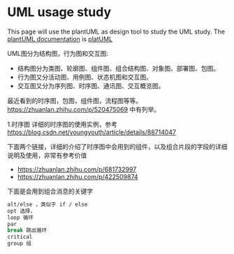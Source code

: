 # UML usage study

This page will use the plantUML as design tool to study the UML study.
The [plantUML documentation](https://pdf.plantuml.net/PlantUML_Language_Reference_Guide_zh.pdf) is [platUML](https://www.plantuml.com/plantuml/uml/SyfFKj2rKt3CoKnELR1Io4ZDoSa70000)

UML图分为结构图，行为图和交互图:
* 结构图分为类图、轮廓图、组件图、组合结构图、对象图、部署图、包图。
* 行为图又分活动图、用例图、状态机图和交互图。
* 交互图又分为序列图、时序图、通讯图、交互概览图。

最近看到的时序图，包图，组件图，流程图等等。
https://zhuanlan.zhihu.com/p/520475069  中有列举。



1.时序图
详细的时序图的使用实例，参考  https://blog.csdn.net/youngyouth/article/details/88714047

下面两个链接，详细的介绍了时序图中会用到的组件，以及组合片段的字段的详细说明及使用，非常有参考价值
* https://zhuanlan.zhihu.com/p/681732997
* https://zhuanlan.zhihu.com/p/422509874

下面是会用到组合消息的关键字
```bash
alt/else ，类似于 if / else
opt 选择，
loop 循环
par
break 跳出循环
critical
group 组
```
